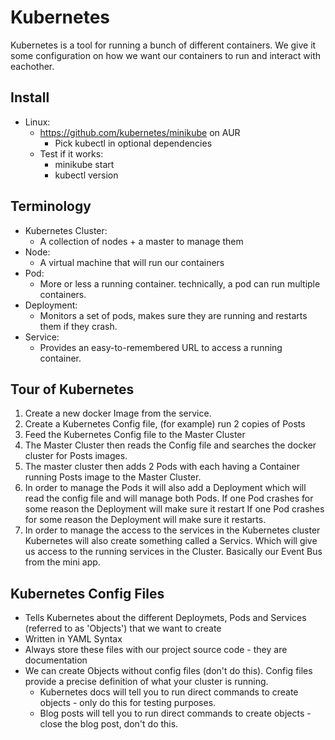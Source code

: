 # Kubernetes

Kubernetes is a tool for running a bunch of different containers. We give it some configuration on how we want our containers to run and interact with eachother.

## Install

- Linux:
  - https://github.com/kubernetes/minikube on AUR
    - Pick kubectl in optional dependencies
  - Test if it works:
    - minikube start
    - kubectl version

## Terminology

- Kubernetes Cluster:
  - A collection of nodes + a master to manage them
- Node:
  - A virtual machine that will run our containers
- Pod:
  - More or less a running container. technically, a pod can run multiple containers.
- Deployment:
  - Monitors a set of pods, makes sure they are running and restarts them if they crash.
- Service:
  - Provides an easy-to-remembered URL to access a running container.

## Tour of Kubernetes

1. Create a new docker Image from the service.
2. Create a Kubernetes Config file, (for example) run 2 copies of Posts
3. Feed the Kubernetes Config file to the Master Cluster
4. The Master Cluster then reads the Config file and searches the docker cluster for Posts images.
5. The master cluster then adds 2 Pods with each having a Container running Posts image to the Master Cluster.
6. In order to manage the Pods it will also add a Deployment which will read the config file and will manage both Pods. If one Pod crashes for some reason the Deployment will make sure it restart If one Pod crashes for some reason the Deployment will make sure it restarts.
7. In order to manage the access to the services in the Kubernetes cluster Kubernetes will also create something called a Servics. Which will give us access to the running services in the Cluster. Basically our Event Bus from the mini app.

## Kubernetes Config Files

- Tells Kubernetes about the different Deploymets, Pods and Services (referred to as 'Objects') that we want to create
- Written in YAML Syntax
- Always store these files with our project source code - they are documentation
- We can create Objects without config files (don't do this). Config files provide a precise definition of what your cluster is running.
  - Kubernetes docs will tell you to run direct commands to create objects - only do this for testing purposes.
  - Blog posts will tell you to run direct commands to create objects - close the blog post, don't do this.
